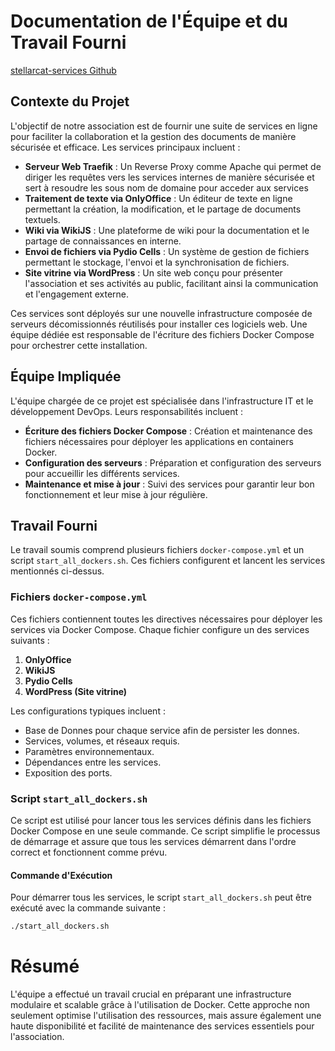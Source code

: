 # Documentation de l'Équipe et du Travail Fourni

[stellarcat-services Github](https://github.com/HusseinDStudy/stellarcat-services/tree/main)

## Contexte du Projet

L'objectif de notre association est de fournir une suite de services en ligne pour faciliter la collaboration et la gestion des documents de manière sécurisée et efficace. Les services principaux incluent :

- **Serveur Web Traefik** : Un Reverse Proxy comme Apache qui permet de diriger les requêtes vers les services internes de manière sécurisée et sert à resoudre les sous nom de domaine pour acceder aux services
- **Traitement de texte via OnlyOffice** : Un éditeur de texte en ligne permettant la création, la modification, et le partage de documents textuels.
- **Wiki via WikiJS** : Une plateforme de wiki pour la documentation et le partage de connaissances en interne.
- **Envoi de fichiers via Pydio Cells** : Un système de gestion de fichiers permettant le stockage, l'envoi et la synchronisation de fichiers.
- **Site vitrine via WordPress** : Un site web conçu pour présenter l'association et ses activités au public, facilitant ainsi la communication et l'engagement externe.

Ces services sont déployés sur une nouvelle infrastructure composée de serveurs décomissionnés réutilisés pour installer ces logiciels web. Une équipe dédiée est responsable de l'écriture des fichiers Docker Compose pour orchestrer cette installation.

## Équipe Impliquée

L'équipe chargée de ce projet est spécialisée dans l'infrastructure IT et le développement DevOps. Leurs responsabilités incluent :

- **Écriture des fichiers Docker Compose** : Création et maintenance des fichiers nécessaires pour déployer les applications en containers Docker.
- **Configuration des serveurs** : Préparation et configuration des serveurs pour accueillir les différents services.
- **Maintenance et mise à jour** : Suivi des services pour garantir leur bon fonctionnement et leur mise à jour régulière.

## Travail Fourni

Le travail soumis comprend plusieurs fichiers `docker-compose.yml` et un script `start_all_dockers.sh`. Ces fichiers configurent et lancent les services mentionnés ci-dessus.

### Fichiers `docker-compose.yml`

Ces fichiers contiennent toutes les directives nécessaires pour déployer les services via Docker Compose. Chaque fichier configure un des services suivants :

1. **OnlyOffice**
2. **WikiJS**
3. **Pydio Cells**
4. **WordPress (Site vitrine)**

Les configurations typiques incluent :

- Base de Donnes pour chaque service afin de persister les donnes.
- Services, volumes, et réseaux requis.
- Paramètres environnementaux.
- Dépendances entre les services.
- Exposition des ports.

### Script `start_all_dockers.sh`

Ce script est utilisé pour lancer tous les services définis dans les fichiers Docker Compose en une seule commande. Ce script simplifie le processus de démarrage et assure que tous les services démarrent dans l'ordre correct et fonctionnent comme prévu.

#### Commande d'Exécution

Pour démarrer tous les services, le script `start_all_dockers.sh` peut être exécuté avec la commande suivante :

```bash
./start_all_dockers.sh
```

# Résumé
L'équipe a effectué un travail crucial en préparant une infrastructure modulaire et scalable grâce à l'utilisation de Docker. Cette approche non seulement optimise l'utilisation des ressources, mais assure également une haute disponibilité et facilité de maintenance des services essentiels pour l'association.

